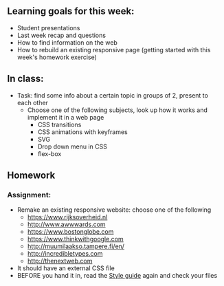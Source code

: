 ## Learning goals for this week:
 * Student presentations
 * Last week recap and questions
 * How to find information on the web
 * How to rebuild an existing responsive page (getting started with this week's homework exercise)


## In class:
 * Task: find some info about a certain topic in groups of 2, present to each other
   * Choose one of the following subjects, look up how it works and implement it in a web page
      * CSS transitions
      * CSS animations with keyframes
      * SVG
      * Drop down menu in CSS
      * flex-box

## Homework

### Assignment:
 * Remake an existing responsive website: choose one of the following
   * https://www.rijksoverheid.nl
   * http://www.awwwards.com
   * https://www.bostonglobe.com
   * https://www.thinkwithgoogle.com
   * http://muumilaakso.tampere.fi/en/
   * http://incredibletypes.com
   * http://thenextweb.com
 * It should have an external CSS file
 * BEFORE you hand it in, read the <a href="http://www.w3schools.com/html/html5_syntax.asp" target="_blank">Style guide</a> again and check your files

